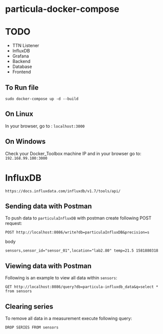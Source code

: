 # particula-docker-compose

# TODO 

- TTN Listener
- InfluxDB
- Grafana
- Backend
- Database
- Frontend

## To Run file
```
sudo docker-compose up -d --build
```

## On Linux

In your browser, go to : `localhost:3000`

## On Windows

Check your Docker_Toolbox machine IP and in your browser go to: `192.168.99.100:3000`

# InfluxDB

`https://docs.influxdata.com/influxdb/v1.7/tools/api/`

## Sending data with Postman

To push data to `particulaInfluxDB` with postman create following POST request:

```
POST http://localhost:8086/write?db=particulaInfluxDB&precision=s
```

body

```
sensors,sensor_id="sensor_01",location="lab2.80" temp=21.5 1581880318
```

## Viewing data with Postman

Following is an example to view all data within `sensors`:

```
GET http://localhost:8086/query?db=particula-influxdb_data&q=select * from sensors
```

## Clearing series
To remove all data in a measurement execute following query:
```
DROP SERIES FROM sensors
```